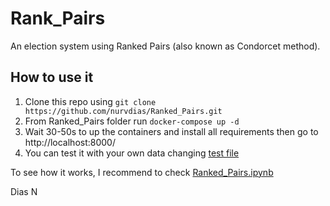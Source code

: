 # Rank_Pairs
An election system using Ranked Pairs (also known as Condorcet method).

## How to use it
1. Clone this repo using ```git clone https://github.com/nurvdias/Ranked_Pairs.git```
2. From Ranked_Pairs folder run ```docker-compose up -d```
3. Wait 30-50s to up the containers and install all requirements then go to http://localhost:8000/
4. You can test it with your own data changing [test file](https://github.com/nurvdias/Ranked_Pairs/blob/main/app/test.txt)


To see how it works, I recommend to check [Ranked_Pairs.ipynb](https://github.com/nurvdias/Ranked_Pairs/blob/main/ranked_pairs.ipynb)

Dias N
